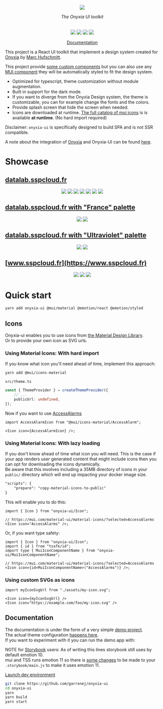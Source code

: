 <p align="center">
    <img src="https://user-images.githubusercontent.com/6702424/120405033-efe83900-c347-11eb-9a7c-7b680c26a18c.png">  
</p>
<p align="center">
    <i>The Onyxia UI toolkit</i><br>
    <br>
    <br>
    <img src="https://github.com/garronej/onyxia-ui/workflows/ci/badge.svg?branch=main">
    <img src="https://img.shields.io/bundlephobia/minzip/onyxia-ui">
    <img src="https://img.shields.io/npm/dw/onyxia-ui">
    <img src="https://img.shields.io/npm/l/onyxia-ui">
</p>
<p align="center">
  <a href="https://inseefrlab.github.io/onyxia-ui/">Documentation</a>
</p>

This project is a React UI toolkit that implement a design system created for [Onyxia](https://onyxia.sh) by [Marc Hufschmitt](http://marchufschmitt.fr/).

This project provide [some custom components](https://inseefrlab.github.io/onyxia-ui/?path=/story/sandbox-alert--vue-no-title) but you can also use
any [MUI component](https://mui.com/) they will be automatically styled to fit the design system.

-   Optimized for typescript, theme customization without module augmentation.
-   Built in support for the dark mode.
-   If you want to diverge from the Onyxia Design system, the theme is customizable, you can for example change the fonts and the colors.
-   Provide splash screen that hide the screen when needed.
-   Icons are downloaded at runtime. [The full catalog of mui icons](https://mui.com/material-ui/material-icons/) is
    is available **at runtime**. (No hard import required)

Disclaimer: `onyxia-ui` is specifically designed to build SPA and is not SSR compatible.

A note about the integration of [Onyxia](https://onyxia.sh) and Onyxia-UI can be found [here](https://docs.onyxia.sh/contributing/onyxia/dependencies#onyxia-ui).

# Showcase

## [datalab.sspcloud.fr](https://datalab.sspcloud.fr/catalog/inseefrlab-helm-charts-datascience)

<p align="center">
  <img src="https://user-images.githubusercontent.com/6702424/136545513-f623d8c7-260d-4d93-a01e-2dc5af6ad473.gif"/>
  <img src="https://user-images.githubusercontent.com/6702424/121828699-a8a36600-ccc0-11eb-903c-1cd4b6cbb0ff.png"/>
  <img src="https://user-images.githubusercontent.com/6702424/121828696-a80acf80-ccc0-11eb-86fb-c7d0bca55d4f.png"/>
  <img src="https://user-images.githubusercontent.com/6702424/121828700-a93bfc80-ccc0-11eb-8149-f6c85c06cffd.png" />
  <img src="https://user-images.githubusercontent.com/6702424/121828695-a5a87580-ccc0-11eb-9e86-295fdac6c497.png"/>
  <img src="https://user-images.githubusercontent.com/6702424/126612946-c9e0a0ce-3390-4d83-87e1-cdcb6ba623a5.gif">
  <img src="https://user-images.githubusercontent.com/6702424/126614698-183e797f-a1e3-4e03-98c3-82d4b1c09bc3.gif">
</p>

## [datalab.sspcloud.fr with "France" palette](https://datalab.sspcloud.fr/?palette=france&title=Etalab)

<p align="center">
    <img src="https://user-images.githubusercontent.com/6702424/139843650-8907ac5b-9fde-41ce-9c7d-9df9e10ce3e1.png" />
    <img src="https://user-images.githubusercontent.com/6702424/139843848-8fe5d132-5cd2-4840-8719-e6d5929b07d3.png" />
</p>

## [datalab.sspcloud.fr with "Ultraviolet" palette](https://datalab.sspcloud.fr/?palette=ultraviolet&title=AUS)

<p align="center">
    <img src="https://user-images.githubusercontent.com/6702424/139844196-0079858c-6778-4569-a7f8-409f1ce9652d.png" />
    <img src="https://user-images.githubusercontent.com/6702424/139844260-b4948b34-eca1-4d5b-a5c9-e856500fe921.png" />
</p>

## [www.sspcloud.fr](https://www.sspcloud.fr)

<p align="center">
    <img src="https://user-images.githubusercontent.com/6702424/136541663-bc1672c7-d4e2-4b65-ae6e-7a222d7ef71d.png" />
    <img src="https://user-images.githubusercontent.com/6702424/136541792-3e267d15-3e56-4f27-9b62-57500f69bbaa.png" />
    <img src="https://user-images.githubusercontent.com/6702424/136541968-a3c718ae-1a1a-48aa-823f-afcecb475e55.png" />
</p>

# Quick start

```bash
yarn add onyxia-ui @mui/material @emotion/react @emotion/styled
```

## Icons

Onyxia-ui enables you to use icons from [the Material Design Library](https://mui.com/material-ui/material-icons/).  
Or to provide your own icon as SVG urls.

### Using Material Icons: With hard import

If you know what icon you'll need ahead of time, implement this approach:

```bash
yarn add @mui/icons-material
```

`src/theme.ts`

```ts
const { ThemeProvider } = createThemeProvider({
    // ...
    publicUrl: undefined,
});
```

Now if you want to use [AccessAlarms](https://mui.com/material-ui/material-icons/?selected=AccessAlarms)

```tsx
import AccessAlarmIcon from "@mui/icons-material/AccessAlarm";

<Icon icon={AccessAlarmIcon} />;
```

### Using Material Icons: With lazy loading

If you don't know ahead of time what icon you will need. This is the case if your app
renders user generated content that might include icons then you can opt for downloading the
icons dynamically.  
Be aware that this involves including a 35MB directory of icons in your `public/` directory
which will end up impacting your docker image size.

```diff
"scripts": {
    "prepare": "copy-material-icons-to-public"
}
```

This will enable you to do this:

```tsx
import { Icon } from "onyxia-ui/Icon";

// https://mui.com/material-ui/material-icons/?selected=AccessAlarms
<Icon icon="AccessAlarms" />;
```

Or, if you want type safety:

```tsx
import { Icon } from "onyxia-ui/Icon";
import { id } from "tsafe/id";
import type { MuiIconComponentName } from "onyxia-ui/MuiIconComponentName";

// https://mui.com/material-ui/material-icons/?selected=AccessAlarms
<Icon icon={id<MuiIconComponentName>("AccessAlarms")} />;
```

### Using custom SVGs as icons

```tsx
import myIconSvgUrl from "./assets/my-icon.svg";

<Icon icon={myIconSvgUrl} />
<Icon icon="https://example.com/foo/my-icon.svg" />
```

## Documentation

The documentation is under the form of a very simple [demo project](https://github.com/garronej/onyxia-ui/tree/main/src/test).  
The actual theme configuration [happens here](https://github.com/garronej/onyxia-ui/blob/main/src/test/src/theme.ts).  
If you want to experiment with it you can run the demo app with:

NOTE for [Storybook](https://storybook.js.org) users: As of writing this lines storybook still uses by default emotion 10.  
mui and TSS runs emotion 11 so there is [some changes](https://github.com/garronej/onyxia-ui/blob/324de62248074582b227e584c53fb2e123f5325f/.storybook/main.js#L31-L32)
to be made to your `.storybook/main.js` to make it uses emotion 11.

[Launch dev environment](https://datalab.sspcloud.fr/launcher/inseefrlab-helm-charts-datascience/vscode?autoLaunch=true&onyxia.friendlyName=«Onyxia-ui»&onyxia.share=true&s3.enabled=false&kubernetes.role=«admin»&security.allowlist.enabled=false&git.repository=«https%3A%2F%2Fgithub.com%2FInseeFrLab%2Fonyxia-ui»&init.personalInit=«https%3A%2F%2Fraw.githubusercontent.com%2FInseeFrLab%2Fonyxia-ui%2Fmain%2Fonyxia-init.sh»)

```bash
git clone https://github.com/garronej/onyxia-ui
cd onyxia-ui
yarn
yarn build
yarn start
```
